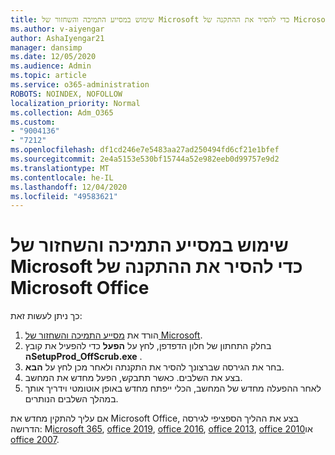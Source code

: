 ```yaml
---
title: שימוש במסייע התמיכה והשחזור של Microsoft כדי להסיר את ההתקנה של Microsoft Office
ms.author: v-aiyengar
author: AshaIyengar21
manager: dansimp
ms.date: 12/05/2020
ms.audience: Admin
ms.topic: article
ms.service: o365-administration
ROBOTS: NOINDEX, NOFOLLOW
localization_priority: Normal
ms.collection: Adm_O365
ms.custom:
- "9004136"
- "7212"
ms.openlocfilehash: df1cd246e7e5483aa27ad250494fd6cf21e1bfef
ms.sourcegitcommit: 2e4a5153e530bf15744a52e982eeb0d99757e9d2
ms.translationtype: MT
ms.contentlocale: he-IL
ms.lasthandoff: 12/04/2020
ms.locfileid: "49583621"
---
```

# <a name="use-microsoft-support-and-recovery-assistant-to-uninstall-microsoft-office"></a>שימוש במסייע התמיכה והשחזור של Microsoft כדי להסיר את ההתקנה של Microsoft Office

כך ניתן לעשות זאת:

1. הורד את [מסייע התמיכה והשחזור של Microsoft](https://go.microsoft.com/fwlink/?linkid=2139122).
1. בחלק התחתון של חלון הדפדפן, לחץ על **הפעל** כדי להפעיל את קובץ **הSetupProd_OffScrub.exe** .
1. בחר את הגירסה שברצונך להסיר את התקנתה ולאחר מכן לחץ על **הבא**.
1. בצע את השלבים. כאשר תתבקש, הפעל מחדש את המחשב.
1. לאחר ההפעלה מחדש של המחשב, הכלי ייפתח מחדש באופן אוטומטי וידריך אותך במהלך השלבים הנותרים.

אם עליך להתקין מחדש את Microsoft Office, בצע את ההליך הספציפי לגירסה הדרושה: M[icrosoft 365](https://go.microsoft.com/fwlink/?linkid=2138843), [office 2019](https://go.microsoft.com/fwlink/?linkid=2138843), [office 2016](https://go.microsoft.com/fwlink/?linkid=2138919), [office 2013](https://go.microsoft.com/fwlink/?linkid=2138919), [office 2010](https://go.microsoft.com/fwlink/?linkid=2139237)או [office 2007](https://go.microsoft.com/fwlink/?linkid=2138644).